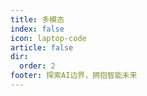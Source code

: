 ```yaml
---
title: 多模态
index: false
icon: laptop-code
article: false
dir:
  order: 2
footer: 探索AI边界，拥抱智能未来  
---
```


<Catalog />
